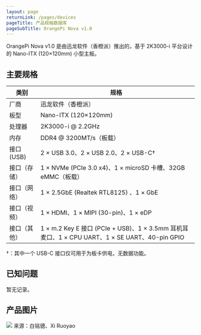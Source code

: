 ```yaml
---
layout: page
returnLink: /pages/devices
pageTitle: 产品规格数据库
pageSubTitle: OrangePi Nova v1.0
---
```



OrangePi Nova v1.0 是由迅龙软件（香橙派）推出的，基于 2K3000-i 平台设计的 Nano-ITX (120×120mm) 小型主板。

## 主要规格

| 类别 | 规格 |
|------|------|
| 厂商 | 迅龙软件（香橙派） |
| 板型 | Nano-ITX (120×120mm) |
| 处理器 | 2K3000-i @ 2.2GHz |
| 内存 | DDR4 @ 3200MT/s（板载） |
| 接口 (USB)  | 2 × USB 3.0、2 × USB 2.0、2 × USB-C† |
| 接口（存储）| 1 × NVMe (PCIe 3.0 x4)、1 × microSD 卡槽、32GB eMMC（板载） |
| 接口（网络） | 1 × 2.5GbE (Realtek RTL8125) 、1 × GbE |
| 接口（视频） | 1 × HDMI、1 × MIPI (30-pin)、1 × eDP |
| 接口（其他） | 1 × m.2 Key E 接口 (PCIe + USB)、1 × 3.5mm 耳机耳麦口、1 × CPU UART、1 × SE UART、40-pin GPIO |

†：其中一个 USB-C 接口仅可用于为板卡供电，无数据功能。

## 已知问题

暂无记录。

## 产品图片

[![](/public/images/devices/opi-nova-v1.0.thumbnail.webp)](/public/images/devices/opi-nova-v1.0.webp)
来源：白铭骢、Xi Ruoyao


